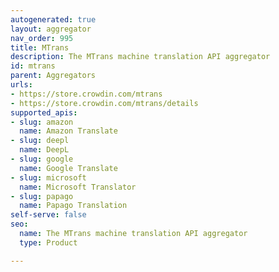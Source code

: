 ```yaml
---
autogenerated: true
layout: aggregator
nav_order: 995
title: MTrans
description: The MTrans machine translation API aggregator
id: mtrans
parent: Aggregators
urls:
- https://store.crowdin.com/mtrans
- https://store.crowdin.com/mtrans/details
supported_apis:
- slug: amazon
  name: Amazon Translate
- slug: deepl
  name: DeepL
- slug: google
  name: Google Translate
- slug: microsoft
  name: Microsoft Translator
- slug: papago
  name: Papago Translation
self-serve: false
seo:
  name: The MTrans machine translation API aggregator
  type: Product

---
```


